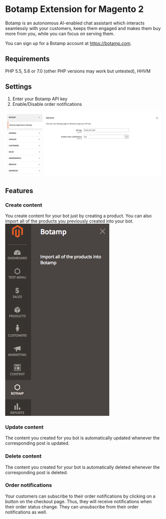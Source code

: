 # Botamp Extension for Magento 2

Botamp is an autonomous AI-enabled chat assistant which interacts seamlessly with your customers, keeps them engaged and makes them buy more from you, while you can focus on serving them.

You can sign up for a Botamp account at https://botamp.com.

## Requirements

PHP 5.5, 5.6 or 7.0 (other PHP versions may work but untested), HHVM

## Settings
1. Enter your Botamp API key
2. Enable/Disable order notifications

![Scrrenshot](settings-screenshot.png)

## Features

### Create content
You create content for your bot just by creating a product. You can also import all of the products you previously created into your bot.
![Scrrenshot](import-screenshot.png)

### Update content
The content you created for you bot is automatically updated whenever the corresponding post is updated.

### Delete content
The content you created for your bot is automatically deleted whenever the corresponding post is deleted.

### Order notifications
Your customers can subscribe to their order notifications by clicking on a button on the checkout page. Thus, they will receive notifications when their order status change. They can unsubscribe from their order notifications as well.
